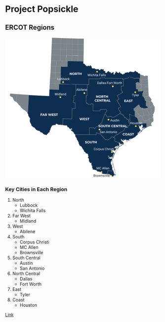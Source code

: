 # Project Popsickle

## ERCOT Regions

![ERCOT Weather Map](references/ERCOT-Maps_Weather.jpg)

### Key Cities in Each Region
1. North
    - Lubbock
    - Wichita Falls
2. Far West
    - Midland
3. West
    - Abilene
4. South
    - Corpus Christi
    - MC Allen
    - Brownsville
5. South Central
    - Austin
    - San Antonio
6. North Central
    - Dallas
    - Fort Worth
7. East 
    - Tyler
8. Coast
    - Houston

[Link](https://www.ercot.com/files/assets/2022/12/13/ERCOT-Maps_Weather.jpg?)

